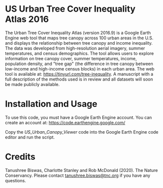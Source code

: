 # US Urban Tree Cover Inequality Atlas 2016

The Urban Tree Cover Inequality Atlas (version 2016.9) is a Google Earth Engine web tool that maps tree canopy across 100 urban areas in the U.S. and displays the relationship between tree canopy and income inequality. The data was developed from high-resolution aerial imagery, summer temperatures, and census demographics. The tool allows users to explore information on tree canopy cover, summer temperatures, income, population density, and "tree gap" (the difference in tree canopy between low-income and high-income census blocks) in each urban area. The web tool is available at: https://tinyurl.com/tree-inequality. A manuscript with a full description of the methods used is in review and all datasets will soon be made publicly available.

# Installation and Usage
To use this code, you must have a Google Earth Engine account. You can create an account at: https://code.earthengine.google.com/ 

Copy the *US_Urban_Canopy_Viewer* code into the Google Earth Engine code editor and run the script. 

# Credits
Tanushree Biswas, Charlotte Stanley and Rob McDonald (2020). The Nature Conservancy. Please contact tanushree.biswas@tnc.org if you have any questions.
